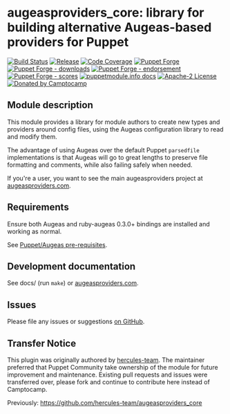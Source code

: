# augeasproviders\_core: library for building alternative Augeas-based providers for Puppet


[![Build Status](https://github.com/voxpupuli/puppet-augeasproviders_core/workflows/CI/badge.svg)](https://github.com/voxpupuli/puppet-augeasproviders_core/actions?query=workflow%3ACI)
[![Release](https://github.com/voxpupuli/puppet-augeasproviders_core/actions/workflows/release.yml/badge.svg)](https://github.com/voxpupuli/puppet-augeasproviders_core/actions/workflows/release.yml)
[![Code Coverage](https://coveralls.io/repos/github/voxpupuli/puppet-augeasproviders_core/badge.svg?branch=master)](https://coveralls.io/github/voxpupuli/puppet-augeasproviders_core)
[![Puppet Forge](https://img.shields.io/puppetforge/v/puppet/augeasproviders_core.svg)](https://forge.puppetlabs.com/puppet/augeasproviders_core)
[![Puppet Forge - downloads](https://img.shields.io/puppetforge/dt/puppet/augeasproviders_core.svg)](https://forge.puppetlabs.com/puppet/augeasproviders_core)
[![Puppet Forge - endorsement](https://img.shields.io/puppetforge/e/puppet/augeasproviders_core.svg)](https://forge.puppetlabs.com/puppet/augeasproviders_core)
[![Puppet Forge - scores](https://img.shields.io/puppetforge/f/puppet/augeasproviders_core.svg)](https://forge.puppetlabs.com/puppet/augeasproviders_core)
[![puppetmodule.info docs](http://www.puppetmodule.info/images/badge.png)](http://www.puppetmodule.info/m/puppet-augeasproviders_core)
[![Apache-2 License](https://img.shields.io/github/license/voxpupuli/puppet-augeasproviders_core.svg)](LICENSE)
[![Donated by Camptocamp](https://img.shields.io/badge/donated%20by-camptocamp-fb7047.svg)](#transfer-notice)

## Module description

This module provides a library for module authors to create new types and
providers around config files, using the Augeas configuration library to read
and modify them.

The advantage of using Augeas over the default Puppet `parsedfile`
implementations is that Augeas will go to great lengths to preserve file
formatting and comments, while also failing safely when needed.

If you're a user, you want to see the main augeasproviders project at
[augeasproviders.com](http://augeasproviders.com).

## Requirements

Ensure both Augeas and ruby-augeas 0.3.0+ bindings are installed and working as
normal.

See [Puppet/Augeas pre-requisites](http://docs.puppetlabs.com/guides/augeas.html#pre-requisites).

## Development documentation

See docs/ (run `make`) or [augeasproviders.com](http://augeasproviders.com/documentation/).

## Issues

Please file any issues or suggestions [on GitHub](https://github.com/voxpupuli/puppet-augeasproviders_core/issues).

## Transfer Notice

This plugin was originally authored by [hercules-team](http://augeasproviders.com).
The maintainer preferred that Puppet Community take ownership of the module for future improvement and maintenance.
Existing pull requests and issues were transferred over, please fork and continue to contribute here instead of Camptocamp.

Previously: https://github.com/hercules-team/augeasproviders_core
